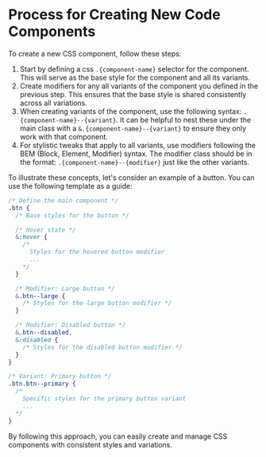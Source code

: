 # Process for Creating New Code Components

To create a new CSS component, follow these steps:

1. Start by defining a css `.{component-name}` selector for the component. This will serve as the base style for the component and all its variants.
2. Create modifiers for any all variants of the component you defined in the previous step. This ensures that the base style is shared consistently across all variations.
3. When creating variants of the component, use the following syntax: `.{component-name}--{variant}`. It can be helpful to nest these under the main class with a `&.{component-name}--{variant}` to ensure they only work with that component.
4. For stylistic tweaks that apply to all variants, use modifiers following the BEM (Block, Element, Modifier) syntax. The modifier class should be in the format: `.{component-name}--{modifier}` just like the other variants.

To illustrate these concepts, let's consider an example of a button. You can use the following template as a guide:

```css
/* Define the main component */
.btn {
  /* Base styles for the button */

  /* Hover state */
  &:hover {
    /*
      Styles for the hovered button modifier
      ...
    */
  }

  /* Modifier: Large button */
  &.btn--large {
    /* Styles for the large button modifier */
  }

  /* Modifier: Disabled button */
  &.btn--disabled,
  &:disabled {
    /* Styles for the disabled button modifier */
  }
}

/* Variant: Primary button */
.btn.btn--primary {
  /*
    Specific styles for the primary button variant
    ...
  */
}
```

By following this approach, you can easily create and manage CSS components with consistent styles and variations.

<!-- Future Instructions -->
<!-- # When and how to use a component API? -->

